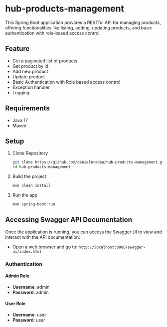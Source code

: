 # hub-products-management

This Spring Boot application provides a RESTful API for managing products, offering functionalities like listing, adding, updating products, and basic authentication with role-based access control.

## Feature
 - Get a paginated list of products.
 - Get product by id
 - Add new product
 - Update product
 - Basic Authentication with Role based access control
 - Exception handler
 - Logging

## Requirements
 - Java 17
 - Maven

## Setup
1. Clone Repository 
    ```sh
    git clone https://github.com/danielbradea/hub-products-management.git
    cd hub-products-management
    ```
2. Build the project
    ```sh
    mvn clean install
   ```
3. Run the app
    ```sh
   mvn spring-boot:run
   ```

## Accessing Swagger API Documentation
Once the application is running, you can access the Swagger UI to view and interact with the API documentation:
- Open a web browser and go to: `http://localhost:8080/swagger-ui/index.html`

### Authentication

#### Admin Role
- **Username**: admin
- **Password**: admin

#### User Role
- **Username**: user
- **Password**: user